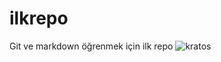 # ilkrepo
Git ve markdown öğrenmek için ilk repo
![kratos](https://assets-prd.ignimgs.com/2023/02/28/gow-2018-1677614907376.jpeg)
